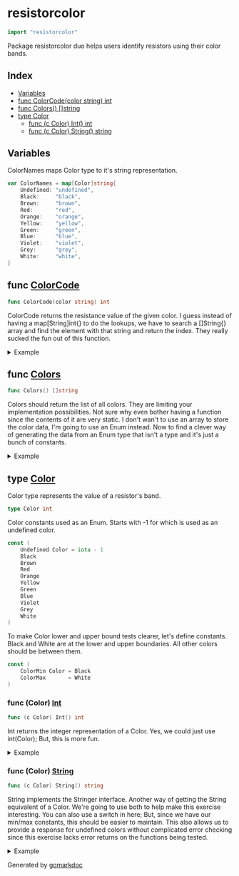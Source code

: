 <!-- Code generated by gomarkdoc. DO NOT EDIT -->

# resistorcolor

```go
import "resistorcolor"
```

Package resistorcolor duo helps users identify resistors using their color bands.

## Index

- [Variables](<#variables>)
- [func ColorCode(color string) int](<#func-colorcode>)
- [func Colors() []string](<#func-colors>)
- [type Color](<#type-color>)
  - [func (c Color) Int() int](<#func-color-int>)
  - [func (c Color) String() string](<#func-color-string>)


## Variables

ColorNames maps Color type to it's string representation.

```go
var ColorNames = map[Color]string{
    Undefined: "undefined",
    Black:     "black",
    Brown:     "brown",
    Red:       "red",
    Orange:    "orange",
    Yellow:    "yellow",
    Green:     "green",
    Blue:      "blue",
    Violet:    "violet",
    Grey:      "grey",
    White:     "white",
}
```

## func [ColorCode](<https://github.com/vpayno/exercism-workspace/blob/main/go/resistor-color/resistor_color.go#L97>)

```go
func ColorCode(color string) int
```

ColorCode returns the resistance value of the given color. I guess instead of having a map\[String\]int\{\} to do the lookups, we have to search a \[\]String\{\} array and find the element with that string and return the index. They really sucked the fun out of this function.

<details><summary>Example</summary>
<p>

```go
{
	var color Color

	for color = Undefined; color <= ColorMax; color++ {
		name := color.String()
		value := ColorCode(name)

		fmt.Printf("Resistor band color %s has a value of %d\n", name, value)
	}

}
```

#### Output

```
Resistor band color undefined has a value of -1
Resistor band color black has a value of 0
Resistor band color brown has a value of 1
Resistor band color red has a value of 2
Resistor band color orange has a value of 3
Resistor band color yellow has a value of 4
Resistor band color green has a value of 5
Resistor band color blue has a value of 6
Resistor band color violet has a value of 7
Resistor band color grey has a value of 8
Resistor band color white has a value of 9
```

</p>
</details>

## func [Colors](<https://github.com/vpayno/exercism-workspace/blob/main/go/resistor-color/resistor_color.go#L78>)

```go
func Colors() []string
```

Colors should return the list of all colors. They are limiting your implementation possibilities. Not sure why even bother having a function since the contents of it are very static. I don't wan't to use an array to store the color data, I'm going to use an Enum instead. Now to find a clever way of generating the data from an Enum type that isn't a type and it's just a bunch of constants.

<details><summary>Example</summary>
<p>

```go
{
	fmt.Printf("%v\n", Colors())

}
```

#### Output

```
[black brown red orange yellow green blue violet grey white]
```

</p>
</details>

## type [Color](<https://github.com/vpayno/exercism-workspace/blob/main/go/resistor-color/resistor_color.go#L5>)

Color type represents the value of a resistor's band.

```go
type Color int
```

Color constants used as an Enum. Starts with \-1 for which is used as an undefined color.

```go
const (
    Undefined Color = iota - 1
    Black
    Brown
    Red
    Orange
    Yellow
    Green
    Blue
    Violet
    Grey
    White
)
```

To make Color lower and upper bound tests clearer, let's define constants. Black and White are at the lower and upper boundaries. All other colors should be between them.

```go
const (
    ColorMin Color = Black
    ColorMax       = White
)
```

### func \(Color\) [Int](<https://github.com/vpayno/exercism-workspace/blob/main/go/resistor-color/resistor_color.go#L64>)

```go
func (c Color) Int() int
```

Int returns the integer representation of a Color. Yes, we could just use int\(Color\); But, this is more fun.

<details><summary>Example</summary>
<p>

```go
{
	var color Color

	for color = Undefined; color <= ColorMax; color++ {

		name := strings.Title(color.String())

		value := color.Int()

		fmt.Printf("%s is %d\n", name, value)
	}

}
```

#### Output

```
Undefined is -1
Black is 0
Brown is 1
Red is 2
Orange is 3
Yellow is 4
Green is 5
Blue is 6
Violet is 7
Grey is 8
White is 9
```

</p>
</details>

### func \(Color\) [String](<https://github.com/vpayno/exercism-workspace/blob/main/go/resistor-color/resistor_color.go#L54>)

```go
func (c Color) String() string
```

String implements the Stringer interface. Another way of getting the String equivalent of a Color. We're going to use both to help make this exercise interesting. You can also use a switch in here; But, since we have our min/max constants, this should be easier to maintain. This also allows us to provide a response for undefined colors without complicated error checking since this exercise lacks error returns on the functions being tested.

<details><summary>Example</summary>
<p>

```go
{
	var color Color

	for color = Undefined; color <= ColorMax; color++ {

		name := strings.Title(color.String())

		value := color.String()

		fmt.Printf("%s is %s\n", name, value)
	}

}
```

#### Output

```
Undefined is undefined
Black is black
Brown is brown
Red is red
Orange is orange
Yellow is yellow
Green is green
Blue is blue
Violet is violet
Grey is grey
White is white
```

</p>
</details>



Generated by [gomarkdoc](<https://github.com/princjef/gomarkdoc>)
